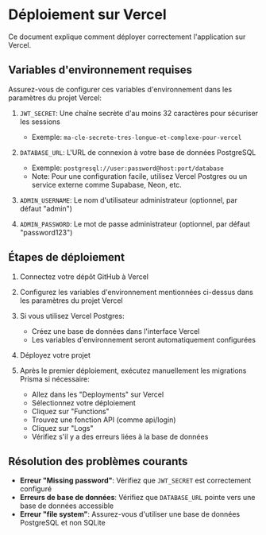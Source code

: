 # Déploiement sur Vercel

Ce document explique comment déployer correctement l'application sur Vercel.

## Variables d'environnement requises

Assurez-vous de configurer ces variables d'environnement dans les paramètres du projet Vercel:

1. `JWT_SECRET`: Une chaîne secrète d'au moins 32 caractères pour sécuriser les sessions
   - Exemple: `ma-cle-secrete-tres-longue-et-complexe-pour-vercel`

2. `DATABASE_URL`: L'URL de connexion à votre base de données PostgreSQL
   - Exemple: `postgresql://user:password@host:port/database`
   - Note: Pour une configuration facile, utilisez Vercel Postgres ou un service externe comme Supabase, Neon, etc.

3. `ADMIN_USERNAME`: Le nom d'utilisateur administrateur (optionnel, par défaut "admin")

4. `ADMIN_PASSWORD`: Le mot de passe administrateur (optionnel, par défaut "password123")

## Étapes de déploiement

1. Connectez votre dépôt GitHub à Vercel

2. Configurez les variables d'environnement mentionnées ci-dessus dans les paramètres du projet Vercel

3. Si vous utilisez Vercel Postgres:
   - Créez une base de données dans l'interface Vercel
   - Les variables d'environnement seront automatiquement configurées

4. Déployez votre projet

5. Après le premier déploiement, exécutez manuellement les migrations Prisma si nécessaire:
   - Allez dans les "Deployments" sur Vercel
   - Sélectionnez votre déploiement
   - Cliquez sur "Functions"
   - Trouvez une fonction API (comme api/login)
   - Cliquez sur "Logs"
   - Vérifiez s'il y a des erreurs liées à la base de données

## Résolution des problèmes courants

- **Erreur "Missing password"**: Vérifiez que `JWT_SECRET` est correctement configuré
- **Erreurs de base de données**: Vérifiez que `DATABASE_URL` pointe vers une base de données accessible
- **Erreur "file system"**: Assurez-vous d'utiliser une base de données PostgreSQL et non SQLite
